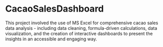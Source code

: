 # CacaoSalesDashboard
This project involved the use of MS Excel for comprehensive cacao sales data analysis - including data cleaning, formula-driven calculations, data visualization, 
and the creation of interactive dashboards to present the insights in an accessible and engaging way.
